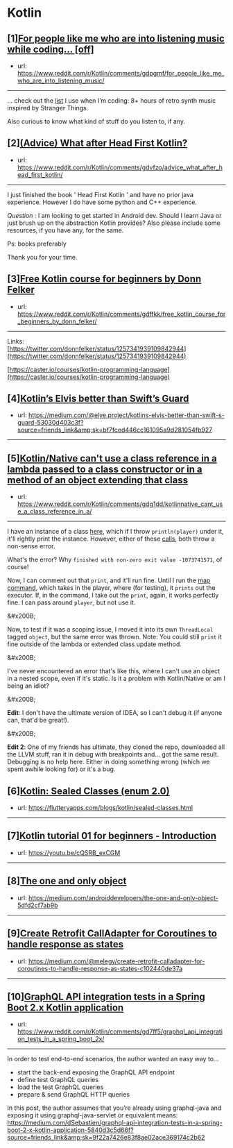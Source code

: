 # Kotlin
## [1][For people like me who are into listening music while coding... [off]](https://www.reddit.com/r/Kotlin/comments/gdpgmf/for_people_like_me_who_are_into_listening_music/)
- url: https://www.reddit.com/r/Kotlin/comments/gdpgmf/for_people_like_me_who_are_into_listening_music/
---
... check out the [list](https://spoti.fi/3cPiDAs) I use when I’m coding: 8+ hours of retro synth music inspired by Stranger Things.

Also curious to know what kind of stuff do you listen to, if any.
## [2][(Advice) What after Head First Kotlin?](https://www.reddit.com/r/Kotlin/comments/gdvfzo/advice_what_after_head_first_kotlin/)
- url: https://www.reddit.com/r/Kotlin/comments/gdvfzo/advice_what_after_head_first_kotlin/
---
I just finished the book ' Head First Kotlin ' and have no prior java experience. However I do have some python and C++ experience.

*Question*  :  I am looking to get started in Android dev. Should I learn Java or just brush up on the abstraction Kotlin provides? Also please include some resources, if you have any, for the same.

Ps: books preferably

Thank you for your time.
## [3][Free Kotlin course for beginners by Donn Felker](https://www.reddit.com/r/Kotlin/comments/gdffkk/free_kotlin_course_for_beginners_by_donn_felker/)
- url: https://www.reddit.com/r/Kotlin/comments/gdffkk/free_kotlin_course_for_beginners_by_donn_felker/
---
Links:  
[https://twitter.com/donnfelker/status/1257341939109842944](https://twitter.com/donnfelker/status/1257341939109842944)

[https://caster.io/courses/kotlin-programming-language](https://caster.io/courses/kotlin-programming-language)
## [4][Kotlin’s Elvis better than Swift’s Guard](https://www.reddit.com/r/Kotlin/comments/gd9c4k/kotlins_elvis_better_than_swifts_guard/)
- url: https://medium.com/@elye.project/kotlins-elvis-better-than-swift-s-guard-53030d403c3f?source=friends_link&amp;sk=bf7fced446cc161095a9d281054fb927
---

## [5][Kotlin/Native can't use a class reference in a lambda passed to a class constructor or in a method of an object extending that class](https://www.reddit.com/r/Kotlin/comments/gdg1dd/kotlinnative_cant_use_a_class_reference_in_a/)
- url: https://www.reddit.com/r/Kotlin/comments/gdg1dd/kotlinnative_cant_use_a_class_reference_in_a/
---
I have an instance of a class [here](https://github.com/DeflatedPickle/ducknroll/blob/map-command/src/commonMain/kotlin/example/main.kt#L27), which if I throw `println(player)` under it, it'll rightly print the instance. However, either of these [calls](https://github.com/DeflatedPickle/ducknroll/commit/374f72de259d4606e20dc0369f9c2fcf72ca9cbb#diff-9f158b81a446ad38bfadaa041350dda7L37), both throw a non-sense error.

What's the error? Why `finished with non-zero exit value -1073741571`, of course!

Now, I can comment out that `print`, and it'll run fine. Until I run the [map command](https://github.com/DeflatedPickle/ducknroll/blob/map-command/src/commonMain/kotlin/com/deflatedpickle/ducknroll/common/command/MapCommand.kt#L20), which takes in the player, where (for testing), it `prints` out the executor. If, in the command, I take out the `print`, again, it works perfectly fine. I can pass around `player`, but not use it.

&amp;#x200B;

Now, to test if it was a scoping issue, I moved it into its own `ThreadLocal` tagged `object`, but the same error was thrown. Note: You could still `print` it fine outside of the lambda or extended class update method.

&amp;#x200B;

I've never encountered an error that's like this, where I can't use an object in a nested scope, even if it's static. Is it a problem with Kotlin/Native or am I being an idiot?

&amp;#x200B;

**Edit**: I don't have the ultimate version of IDEA, so I can't debug it (if anyone can, that'd be great!).

&amp;#x200B;

**Edit 2**: One of my friends has ultimate, they cloned the repo, downloaded all the LLVM stuff, ran it in debug with breakpoints and... got the same result. Debugging is no help here. Either in doing something wrong (which we spent awhile looking for) or it's a bug.
## [6][Kotlin: Sealed Classes (enum 2.0)](https://www.reddit.com/r/Kotlin/comments/gdqm5q/kotlin_sealed_classes_enum_20/)
- url: https://flutteryapps.com/blogs/kotlin/sealed-classes.html
---

## [7][Kotlin tutorial 01 for beginners - Introduction](https://www.reddit.com/r/Kotlin/comments/gdiw9z/kotlin_tutorial_01_for_beginners_introduction/)
- url: https://youtu.be/cQSRB_exCGM
---

## [8][The one and only object](https://www.reddit.com/r/Kotlin/comments/gdcw2h/the_one_and_only_object/)
- url: https://medium.com/androiddevelopers/the-one-and-only-object-5dfd2cf7ab9b
---

## [9][Create Retrofit CallAdapter for Coroutines to handle response as states](https://www.reddit.com/r/Kotlin/comments/gd8p84/create_retrofit_calladapter_for_coroutines_to/)
- url: https://medium.com/@melegy/create-retrofit-calladapter-for-coroutines-to-handle-response-as-states-c102440de37a
---

## [10][GraphQL API integration tests in a Spring Boot 2.x Kotlin application](https://www.reddit.com/r/Kotlin/comments/gd7ff5/graphql_api_integration_tests_in_a_spring_boot_2x/)
- url: https://www.reddit.com/r/Kotlin/comments/gd7ff5/graphql_api_integration_tests_in_a_spring_boot_2x/
---
In order to test end-to-end scenarios, the author wanted an easy way to…

* start the back-end exposing the GraphQL API endpoint
* define test GraphQL queries
* load the test GraphQL queries
* prepare &amp; send GraphQL HTTP queries

In this post, the author assumes that you’re already using graphql-java and exposing it using graphql-java-servlet or equivalent means: https://medium.com/dSebastien/graphql-api-integration-tests-in-a-spring-boot-2-x-kotlin-application-5840d3c5d66f?source=friends_link&amp;sk=9f22a7426e83f8ae02ace369174c2b62

